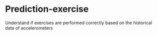 # Prediction-exercise
Understand if exercises are performed correctly based on the historical data of accelerometers
